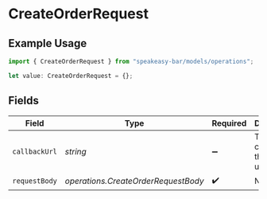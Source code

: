 # CreateOrderRequest

## Example Usage

```typescript
import { CreateOrderRequest } from "speakeasy-bar/models/operations";

let value: CreateOrderRequest = {};
```

## Fields

| Field                                      | Type                                       | Required                                   | Description                                |
| ------------------------------------------ | ------------------------------------------ | ------------------------------------------ | ------------------------------------------ |
| `callbackUrl`                              | *string*                                   | :heavy_minus_sign:                         | The url to call when the order is updated. |
| `requestBody`                              | *operations.CreateOrderRequestBody*        | :heavy_check_mark:                         | N/A                                        |